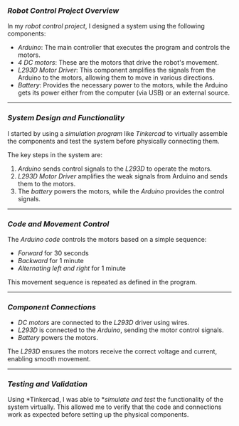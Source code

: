 ### *Robot Control Project Overview*

In my *robot control project*, I designed a system using the following components:

- *Arduino*: The main controller that executes the program and controls the motors.
- *4 DC motors*: These are the motors that drive the robot's movement.
- *L293D Motor Driver*: This component amplifies the signals from the Arduino to the motors, allowing them to move in various directions.
- *Battery*: Provides the necessary power to the motors, while the Arduino gets its power either from the computer (via USB) or an external source.

---

### *System Design and Functionality*

I started by using a *simulation program* like *Tinkercad* to virtually assemble the components and test the system before physically connecting them. 

The key steps in the system are:

1. *Arduino* sends control signals to the *L293D* to operate the motors.
2. *L293D Motor Driver* amplifies the weak signals from Arduino and sends them to the motors.
3. The *battery* powers the motors, while the *Arduino* provides the control signals.

---

### *Code and Movement Control*

The *Arduino code* controls the motors based on a simple sequence:

- *Forward* for 30 seconds
- *Backward* for 1 minute
- *Alternating left and right* for 1 minute

This movement sequence is repeated as defined in the program.

---

### *Component Connections*

- *DC motors* are connected to the *L293D* driver using wires.
- *L293D* is connected to the *Arduino*, sending the motor control signals.
- *Battery* powers the motors.

The *L293D* ensures the motors receive the correct voltage and current, enabling smooth movement.

---

### *Testing and Validation*

Using *Tinkercad, I was able to **simulate and test* the functionality of the system virtually. This allowed me to verify that the code and connections work as expected before setting up the physical components.



